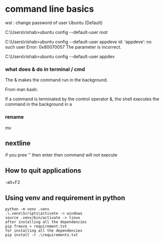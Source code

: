 # command line basics

wsl : change password of user
Ubuntu (Default)

C:\Users\rishab>ubuntu config --default-user root


C:\Users\rishab>ubuntu config --default-user appdeve
id: ‘appdeve’: no such user
Error: 0x80070057 The parameter is incorrect.


C:\Users\rishab>ubuntu config --default-user appdev

### what does & do in terminal / cmd
The & makes the command run in the background.

From man bash:

If a command is terminated by the control operator &, the shell executes the command in the background in a

### rename 
mv <oldname> <newname>

## nextline
if you pree '\' then enter then command will not execute

## How to quit applications
-alt+F2

## Using venv and requirement in python
```
python -m venv .venv
.\.venv\Scripts\activate -> windows
source .venv/bin/activate -> linux
after installing all the dependencies
pip freeze > requirement.txt
for installing all the dependencies
pip install -r .\requirements.txt
```
